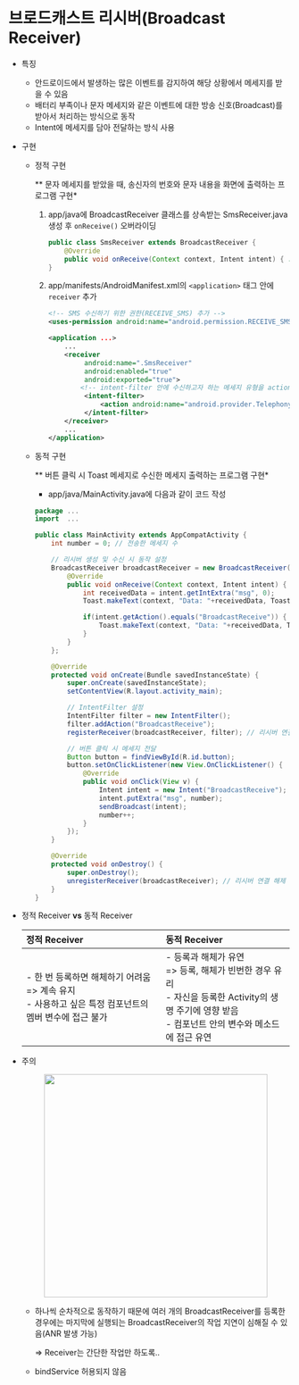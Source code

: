 # 브로드캐스트 리시버(Broadcast Receiver)

- 특징

  - 안드로이드에서 발생하는 많은 이벤트를 감지하여 해당 상황에서 메세지를 받을 수 있음
  - 배터리 부족이나 문자 메세지와 같은 이벤트에 대한 방송 신호(Broadcast)를 받아서 처리하는 방식으로 동작
  - Intent에 메세지를 담아 전달하는 방식 사용

  

- 구현

  - 정적 구현

    ** 문자 메세지를 받았을 때, 송신자의 번호와 문자 내용을 화면에 출력하는 프로그램 구현*

    1. app/java에 BroadcastReceiver 클래스를 상속받는 SmsReceiver.java 생성 후 ```onReceive()``` 오버라이딩

       ```java
       public class SmsReceiver extends BroadcastReceiver {
           @Override
           public void onReceive(Context context, Intent intent) { ... }
       }
       ```

       

    2. app/manifests/AndroidManifest.xml의 `<application>` 태그 안에 `receiver` 추가

       ```xml
       <!-- SMS 수신하기 위한 권한(RECEIVE_SMS) 추가 -->
       <uses-permission android:name="android.permission.RECEIVE_SMS" />
       
       <application ...>
           ...
           <receiver
                android:name=".SmsReceiver"
                android:enabled="true"
                android:exported="true">
               <!-- intent-filter 안에 수신하고자 하는 메세지 유형을 action으로 정의-->
                <intent-filter>
                    <action android:name="android.provider.Telephony.SMS_RECEIVED" />
                </intent-filter>
           </receiver>
           ...
       </application>
       ```

    

  - 동적 구현

    ** 버튼 클릭 시 Toast 메세지로 수신한 메세지 출력하는 프로그램 구현*

    - app/java/MainActivity.java에 다음과 같이 코드 작성

    ```java
    package ...
    import  ...
    
    public class MainActivity extends AppCompatActivity {
        int number = 0; // 전송한 메세지 수
    
        // 리시버 생성 및 수신 시 동작 설정
        BroadcastReceiver broadcastReceiver = new BroadcastReceiver() {
            @Override
            public void onReceive(Context context, Intent intent) {
                int receivedData = intent.getIntExtra("msg", 0);
                Toast.makeText(context, "Data: "+receivedData, Toast.LENGTH_LONG).show();
    
                if(intent.getAction().equals("BroadcastReceive")) {
                    Toast.makeText(context, "Data: "+receivedData, Toast.LENGTH_LONG).show();
                }
            }
        };
    
        @Override
        protected void onCreate(Bundle savedInstanceState) {
            super.onCreate(savedInstanceState);
            setContentView(R.layout.activity_main);
    
            // IntentFilter 설정
            IntentFilter filter = new IntentFilter();
            filter.addAction("BroadcastReceive");
            registerReceiver(broadcastReceiver, filter); // 리시버 연결
    
            // 버튼 클릭 시 메세지 전달
            Button button = findViewById(R.id.button);
            button.setOnClickListener(new View.OnClickListener() {
                @Override
                public void onClick(View v) {
                    Intent intent = new Intent("BroadcastReceive");
                    intent.putExtra("msg", number);
                    sendBroadcast(intent);
                    number++;
                }
            });
        }
    
        @Override
        protected void onDestroy() {
            super.onDestroy();
            unregisterReceiver(broadcastReceiver); // 리시버 연결 해제
        }
    }
    ```

    

- 정적 Receiver **vs** 동적 Receiver

  | 정적 Receiver                                                | 동적 Receiver                                                |
  | :----------------------------------------------------------- | :----------------------------------------------------------- |
  | - 한 번 등록하면 해체하기 어려움<br /> => 계속 유지<br />- 사용하고 싶은 특정 컴포넌트의 멤버 변수에 접근 불가 | - 등록과 해체가 유연 <br /> => 등록, 해체가 빈번한 경우 유리 <br />- 자신을 등록한 Activity의 생명 주기에 영향 받음<br />- 컴포넌트 안의 변수와 메소드에 접근 유연 |



- 주의

  <center>
      <img src="https://user-images.githubusercontent.com/50495214/104155790-400f3f00-542b-11eb-9766-e39d916c4fb3.png" height="400">
  </center>

  - 하나씩 순차적으로 동작하기 때문에 여러 개의 BroadcastReceiver를 등록한 경우에는 마지막에 실행되는 BroadcastReceiver의 작업 지연이 심해질 수 있음(ANR 발생 가능)

    => Receiver는 간단한 작업만 하도록..

  - bindService 허용되지 않음